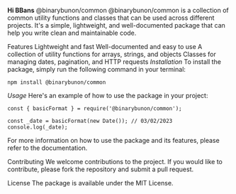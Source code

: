 **Hi BBans**
@binarybunon/common
@binarybunon/common is a collection of common utility functions and classes that can be used across different projects. It's a simple, lightweight, and well-documented package that can help you write clean and maintainable code.

Features
Lightweight and fast
Well-documented and easy to use
A collection of utility functions for arrays, strings, and objects
Classes for managing dates, pagination, and HTTP requests
_Installation_
To install the package, simply run the following command in your terminal:

`npm install @binarybunon/common`

_Usage_
Here's an example of how to use the package in your project:

```
const { basicFormat } = require('@binarybunon/common');

const _date = basicFormat(new Date()); // 03/02/2023
console.log(_date);

```

For more information on how to use the package and its features, please refer to the documentation.

Contributing
We welcome contributions to the project. If you would like to contribute, please fork the repository and submit a pull request.

License
The package is available under the MIT License.
